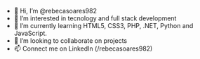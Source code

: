 - 👋 Hi, I’m @rebecasoares982
- 👀 I’m interested in tecnology and full stack development
- 🌱 I’m currently learning HTML5, CSS3, PHP, .NET, Python and JavaScript.
- 💞️ I’m looking to collaborate on projects
- 📫 Connect me on LinkedIn (/rebecasoares982)

<!---
rebecasoares982/rebecasoares982 is a ✨ special ✨ repository because its `README.md` (this file) appears on your GitHub profile.
You can click the Preview link to take a look at your changes.
--->
